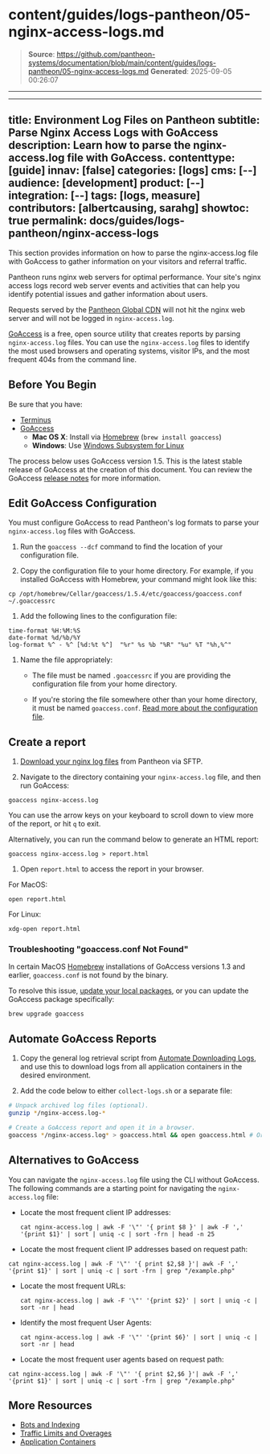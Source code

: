 # content/guides/logs-pantheon/05-nginx-access-logs.md

> **Source**: https://github.com/pantheon-systems/documentation/blob/main/content/guides/logs-pantheon/05-nginx-access-logs.md
> **Generated**: 2025-09-05 00:26:07

---

---
title: Environment Log Files on Pantheon
subtitle: Parse Nginx Access Logs with GoAccess
description: Learn how to parse the nginx-access.log file with GoAccess.
contenttype: [guide]
innav: [false]
categories: [logs]
cms: [--]
audience: [development]
product: [--]
integration: [--]
tags: [logs, measure]
contributors: [albertcausing, sarahg]
showtoc: true
permalink: docs/guides/logs-pantheon/nginx-access-logs
---

This section provides information on how to parse the nginx-access.log file with GoAccess to gather information on your visitors and referral traffic.

Pantheon runs nginx web servers for optimal performance. Your site's nginx access logs record web server events and activities that can help you identify potential issues and gather information about users.

<Alert title="Note" type="info">

Requests served by the [Pantheon Global CDN](/guides/global-cdn) will not hit the nginx web server and will not be logged in `nginx-access.log`.

</Alert>

[GoAccess](https://goaccess.io/) is a free, open source utility that creates reports by parsing `nginx-access.log` files. You can use the `nginx-access.log` files to identify the most used browsers and operating systems, visitor IPs, and the most frequent 404s from the command line.

## Before You Begin

Be sure that you have:

- [Terminus](/terminus)
- [GoAccess](https://goaccess.io/download)
  - **Mac OS X**: Install via [Homebrew](https://brew.sh/) (`brew install goaccess`)
  - **Windows**: Use [Windows Subsystem for Linux](https://docs.microsoft.com/en-us/windows/wsl/install-win10)

The process below uses GoAccess version 1.5. This is the latest stable release of GoAccess at the creation of this document. You can review the GoAccess [release notes](https://goaccess.io/release-notes) for more information.

## Edit GoAccess Configuration

You must configure GoAccess to read Pantheon's log formats to parse your `nginx-access.log` files with GoAccess.

1. Run the `goaccess --dcf` command to find the location of your configuration file.

1. Copy the configuration file to your home directory. For example, if you installed GoAccess with Homebrew, your command might look like this:

  ```bash{promptUser: user}
  cp /opt/homebrew/Cellar/goaccess/1.5.4/etc/goaccess/goaccess.conf ~/.goaccessrc
  ```

1. Add the following lines to the configuration file:

  ```none:title=.goaccessrc
  time-format %H:%M:%S
  date-format %d/%b/%Y
  log-format %^ - %^ [%d:%t %^]  "%r" %s %b "%R" "%u" %T "%h,%^"
  ```
1. Name the file appropriately:

    - The file must be named `.goaccessrc` if you are providing the configuration file from your home directory.

    - If you're storing the file somewhere other than your home directory, it must be named `goaccess.conf`. [Read more about the configuration file](https://goaccess.io/faq#configuration).

## Create a report

1. [Download your nginx log files](/guides/logs-pantheon/access-logs) from Pantheon via SFTP.

1. Navigate to the directory containing your `nginx-access.log` file, and then run GoAccess:

  ```bash{promptUser: user}
  goaccess nginx-access.log
  ```

  You can use the arrow keys on your keyboard to scroll down to view more of the report, or hit `q` to exit.

  Alternatively, you can run the command below to generate an HTML report:

  ```bash{promptUser: user}
  goaccess nginx-access.log > report.html
  ```

1. Open `report.html` to access the report in your browser.

  For MacOS:

  ```bash{promptUser: user}
  open report.html
  ```

  For Linux:

  ```bash{promptUser: user}
  xdg-open report.html
  ```

### Troubleshooting "goaccess.conf Not Found"

In certain MacOS [Homebrew](https://brew.sh/) installations of GoAccess versions 1.3 and earlier, `goaccess.conf` is not found by the binary.

To resolve this issue, [update your local packages](https://docs.brew.sh/FAQ#how-do-i-update-my-local-packages), or you can update the GoAccess package specifically:

```bash{promptUser: user}
brew upgrade goaccess
```

## Automate GoAccess Reports

1. Copy the general log retrieval script from [Automate Downloading Logs](/guides/logs-pantheon/automate-log-downloads), and use this to download logs from all application containers in the desired environment.

1. Add the code below to either `collect-logs.sh` or a separate file:

  ```bash
  # Unpack archived log files (optional).
  gunzip */nginx-access.log-*

  # Create a GoAccess report and open it in a browser.
  goaccess */nginx-access.log* > goaccess.html && open goaccess.html # Or xdg-open for Linux
  ```

## Alternatives to GoAccess

You can navigate the `nginx-access.log` file using the CLI without GoAccess. The following commands are a starting point for navigating the `nginx-access.log` file:

- Locate the most frequent client IP addresses:

  ```cat nginx-access.log | awk -F '\"' '{ print $8 }' | awk -F ',' '{print $1}' | sort | uniq -c | sort -frn | head -n 25```
  
- Locate the most frequent client IP addresses based on request path: 

 ```cat nginx-access.log | awk -F '\"' '{ print $2,$8 }'| awk -F ',' '{print $1}' | sort | uniq -c | sort -frn | grep "/example.php"```

- Locate the most frequent URLs:

  ```cat nginx-access.log | awk -F '\"' '{print $2}' | sort | uniq -c | sort -nr | head```

- Identify the most frequent User Agents:

  ```cat nginx-access.log | awk -F '\"' '{print $6}' | sort | uniq -c | sort -nr | head```
  
- Locate the most frequent user agents based on request path: 

 ```cat nginx-access.log | awk -F '\"' '{ print $2,$6 }'| awk -F ',' '{print $1}' | sort | uniq -c | sort -frn | grep "/example.php"```


## More Resources

- [Bots and Indexing](/bots-and-indexing)
- [Traffic Limits and Overages](/guides/account-mgmt/traffic)
- [Application Containers](/application-containers)
